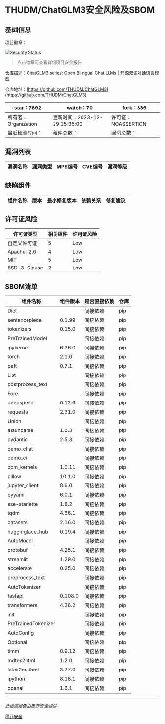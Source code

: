 # THUDM/ChatGLM3安全风险及SBOM

## 基础信息

项目徽章：

[![Security Status](https://www.murphysec.com/platform3/v31/badge/1740803506938302464.svg)](https://www.murphysec.com/console/report/1718697115123318784/1740803506938302464)

> 点击徽章可查看详细项目安全报告

仓库描述：ChatGLM3 series: Open Bilingual Chat LLMs | 开源双语对话语言模型

仓库地址：[https://github.com/THUDM/ChatGLM3](https://github.com/THUDM/ChatGLM3)

| star：7892 | watch：70 | fork：836 |
| ----------- | -------------- | ------------ |
| 所有者：Organization | 更新时间：2023-12-29 15:35:00 | 许可证：NOASSERTION |
| 最近检测时间： | 组件总数： | 漏洞总数： |




## 漏洞列表

| 漏洞名称 | 漏洞类型 | MPS编号 | CVE编号 | 漏洞等级 |
| ------- | ------ | ------- | ------ | ----- |





## 缺陷组件

| 组件名称 | 版本 | 最小修复版本 | 依赖关系 | 修复建议 |
| -------- | ---- | ------------ | -------- | -------- |





## 许可证风险

| 许可证类型 | 相关组件 | 许可证风险 |
| ---------- | -------- | ---------- |
|自定义许可证|5|Low|
|Apache-2.0|4|Low|
|MIT|5|Low|
|BSD-3-Clause|2|Low|




## SBOM清单

| 组件名称 | 组件版本 | 是否直接依赖 | 仓库 |
| -------- | -------- | ------------ | ---- |
|Dict||间接依赖|pip|
|sentencepiece|0.1.99|间接依赖|pip|
|tokenizers|0.15.0|间接依赖|pip|
|PreTrainedModel||间接依赖|pip|
|ipykernel|6.26.0|间接依赖|pip|
|torch|2.1.0|间接依赖|pip|
|peft|0.7.1|间接依赖|pip|
|List||间接依赖|pip|
|postprocess_text||间接依赖|pip|
|Fore||间接依赖|pip|
|deepspeed|0.12.6|间接依赖|pip|
|requests|2.31.0|间接依赖|pip|
|Union||间接依赖|pip|
|astunparse|1.6.3|间接依赖|pip|
|pydantic|2.5.3|间接依赖|pip|
|demo_chat||间接依赖|pip|
|demo_ci||间接依赖|pip|
|cpm_kernels|1.0.11|间接依赖|pip|
|pillow|10.1.0|间接依赖|pip|
|jupyter_client|8.6.0|间接依赖|pip|
|pyyaml|6.0.1|间接依赖|pip|
|sse-starlette|1.8.2|间接依赖|pip|
|tqdm|4.66.1|间接依赖|pip|
|datasets|2.16.0|间接依赖|pip|
|huggingface_hub|0.19.4|间接依赖|pip|
|AutoModel||间接依赖|pip|
|protobuf|4.25.1|间接依赖|pip|
|streamlit|1.29.0|间接依赖|pip|
|accelerate|0.25.0|间接依赖|pip|
|preprocess_text||间接依赖|pip|
|AutoTokenizer||间接依赖|pip|
|fastapi|0.108.0|间接依赖|pip|
|transformers|4.36.2|间接依赖|pip|
|init||间接依赖|pip|
|PreTrainedTokenizer||间接依赖|pip|
|AutoConfig||间接依赖|pip|
|Optional||间接依赖|pip|
|timm|0.9.12|间接依赖|pip|
|mdtex2html|1.2.0|间接依赖|pip|
|latex2mathml|3.77.0|间接依赖|pip|
|ipython|8.18.1|间接依赖|pip|
|openai|1.6.1|间接依赖|pip|


------

*此检测报告由墨菲安全提供*

[墨菲安全](www.murphysec.com)